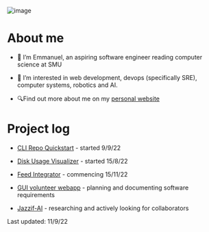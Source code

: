 ![image](https://user-images.githubusercontent.com/45187465/189823863-3fcd9393-263c-44ea-b87b-168c16460fd4.png)


# About me
- 👋 I’m Emmanuel, an aspiring software engineer reading computer science at SMU

- 👀 I’m interested in web development, devops (specifically SRE), computer systems, robotics and AI. 

- 🔍Find out more about me on my [personal website](https://emmaneugene.github.io)

# Project log

- [CLI Repo Quickstart](https://github.com/emmaneugene/cli-repo-quickstart) - started 9/9/22

- [Disk Usage Visualizer](https://github.com/emmaneugene/disk-usage-visualizer) - started 15/8/22

- [Feed Integrator](https//github.com/emmaneugene/feed-integrator) - commencing 15/11/22

- [GUI volunteer webapp](https://github.com/Ground-Up-Initiative) - planning and documenting software requirements

- [Jazzif-AI](https://github.com/emmaneugene/Jazzif-AI) - researching and actively looking for collaborators

Last updated: 11/9/22

<!---
emmaneugene/emmaneugene is a ✨ special ✨ repository because its `README.md` (this file) appears on your GitHub profile.
You can click the Preview link to take a look at your changes.
--->
